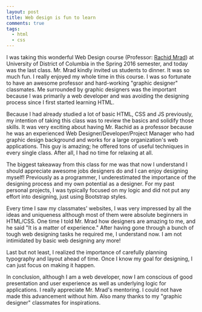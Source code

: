```yaml
---
layout: post
title: Web design is fun to learn
comments: true
tags:
  - html
  - css
---
```


I was taking this wonderful Web Design course (Professor: [Rachid Mrad](http://rachidmrad.com)) at University of District of Columbia in the Spring 2016 semester, and today was the last class. Mr. Mrad kindly invited us students to dinner. It was so much fun. I really enjoyed my whole time in this course. I was so fortunate to have an awesome professor and hard-working "graphic designer" classmates. Me surrounded by graphic designers was the important because I was primarily a web developer and was avoiding the designing process since I first started learning HTML.

Because I had already studied a lot of basic HTML, CSS and JS previously, my intention of taking this class was to review the basics and solidify those skills. It was very exciting about having Mr. Rachid as a professor because he was an experienced Web Designer/Developer/Project Manager who had graphic design background and works for a large organization's web applications. This guy is amazing; he offered tons of useful techniques in every single class. After all, I had no time for relaxing at all.

The biggest takeaway from this class for me was that now I understand I should appreciate awesome jobs designers do and I can enjoy designing myself!
Previously as a programmer, I underestimated the importance of the designing process and my own potential as a designer. For my past personal projects, I was typically focused on my logic and did not put any effort into designing, just using Bootstrap styles.

Every time I saw my classmates' websites, I was very impressed by all the ideas and uniqueness although most of them were absolute beginners in HTML/CSS. One time I told Mr. Mrad how designers are amazing to me, and he said "It is a matter of experience." After having gone through a bunch of tough web designing tasks he required me, I understand now. I am not intimidated by basic web designing any more!

Last but not least, I realized the importance of carefully planning typography and layout ahead of time. Once I know my goal for designing, I can just focus on making it happen.

In conclusion, although I am a web developer, now I am conscious of good presentation and user experience as well as underlying logic for applications. I really appreciate Mr. Mrad's mentoring. I could not have made this advancement without him. Also many thanks to my "graphic designer" classmates for inspirations.
